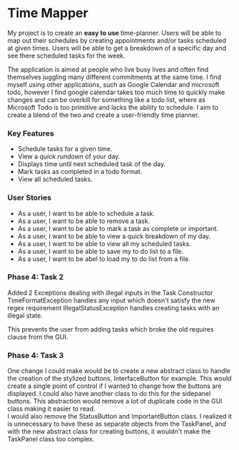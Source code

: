 # Time Mapper

 My project is to create an **easy to use** time-planner.  Users will be able to
map out their schedules by creating appointments and/or tasks scheduled at given times.
Users will be able to get a breakdown of a specific day and see there scheduled tasks for the
week.

<p>The application is aimed at people who live busy lives and often find themselves
juggling many different commitments at the same time.  I find myself using 
other applications, such as Google Calendar and microsoft todo, however I 
find google calendar takes too much time to quickly make changes and 
can be overkill for something like a todo list, where as Microsoft Todo is 
too primitive and lacks the ability to schedule.  I aim to create a blend
of the two and create a user-friendly time planner.</p>
 
### Key Features

- Schedule tasks for a given time.
- View a _quick rundown_ of your day.
- Displays time until next scheduled task of the day.
- Mark tasks as completed in a todo format.
- View all scheduled tasks.

### User Stories

- As a user, I want to be able to schedule a task.
- As a user, I want to be able to remove a task.
- As a user, I want to be able to mark a task as complete or important.
- As a user, I want to be able to view a quick breakdown of my day.
- As a user, I want to be able to view all my scheduled tasks.
- As a user, I want to be able to save my to do list to a file.
- As a user, I want to be abel to load my to do list from a file.

### Phase 4: Task 2

Added 2 Exceptions dealing with illegal inputs in the Task Constructor
TimeFormatException handles any input which doesn't satisfy the new regex requirement
IllegalStatusException handles creating tasks with an illegal state.
 
This prevents the user from adding tasks which broke the old requires clause from the GUI.

### Phase 4: Task 3

One change I could make would be to create a new abstract class to handle the creation of the stylized buttons,
InterfaceButton for example.
This would create a single point of control if I wanted to change how the buttons are displayed.
I could also have another class to do this for the sidepanel buttons.  This abstraction would remove a lot of
duplicate code in the GUI class making it easier to read.  
I would also remove the StatusButton and ImportantButton class. I realized it is unnecessary to have these as 
separate objects from the TaskPanel, and with the new abstract class for creating buttons,
it wouldn't make the TaskPanel class too complex.  
